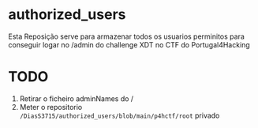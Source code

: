 # authorized_users

Esta Reposição serve para armazenar todos os usuarios perminitos para conseguir logar no /admin do challenge XDT no CTF do Portugal4Hacking

# TODO

1. Retirar o ficheiro adminNames do /
2. Meter o repositorio ```/DiasS3715/authorized_users/blob/main/p4hctf/root``` privado
